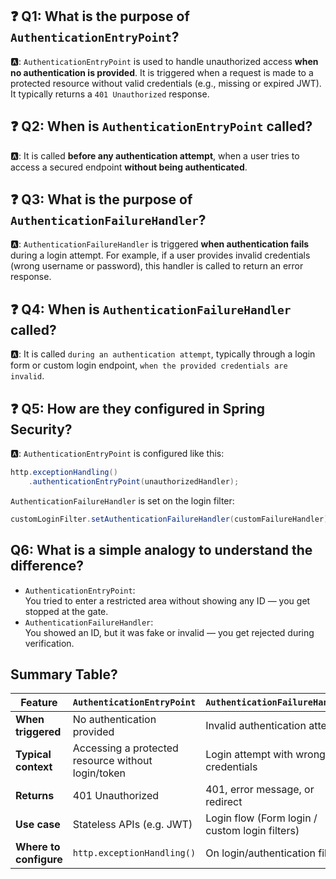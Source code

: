 ## ❓ Q1: What is the purpose of `AuthenticationEntryPoint`?
🅰️: `AuthenticationEntryPoint` is used to handle unauthorized access **when no authentication is provided**. It is triggered when a request is made to a protected resource without valid credentials (e.g., missing or expired JWT). It typically returns a `401 Unauthorized` response.

## ❓ Q2: When is `AuthenticationEntryPoint` called?
🅰️: It is called **before any authentication attempt**, when a user tries to access a secured endpoint **without being authenticated**.

## ❓ Q3: What is the purpose of `AuthenticationFailureHandler`?
🅰️: `AuthenticationFailureHandler` is triggered **when authentication fails** during a login attempt. For example, if a user provides invalid credentials (wrong username or password), this handler is called to return an error response.

## ❓ Q4: When is `AuthenticationFailureHandler` called?
🅰️: It is called `during an authentication attempt`, typically through a login form or custom login endpoint, `when the provided credentials are invalid`.

## ❓ Q5: How are they configured in Spring Security?
🅰️: `AuthenticationEntryPoint` is configured like this:
````java
http.exceptionHandling()
    .authenticationEntryPoint(unauthorizedHandler);
````

`AuthenticationFailureHandler` is set on the login filter:
````java
customLoginFilter.setAuthenticationFailureHandler(customFailureHandler);
````

##  Q6: What is a simple analogy to understand the difference?
- `AuthenticationEntryPoint`: <br/>
  You tried to enter a restricted area without showing any ID — you get stopped at the gate.
- `AuthenticationFailureHandler`: <br/>
  You showed an ID, but it was fake or invalid — you get rejected during verification.


## Summary Table?
| Feature                | `AuthenticationEntryPoint`                         | `AuthenticationFailureHandler`       |
| ---------------------- | -------------------------------------------------- |--------------------------------------|
| **When triggered**     | No authentication provided                         | Invalid authentication attempt       |
| **Typical context**    | Accessing a protected resource without login/token | Login attempt with wrong credentials |
| **Returns**            | 401 Unauthorized                                   | 401, error message, or redirect      |
| **Use case**           | Stateless APIs (e.g. JWT)                          | Login flow  (Form login / custom login filters)                       |
| **Where to configure** | `http.exceptionHandling()`                         | On login/authentication filter       |
